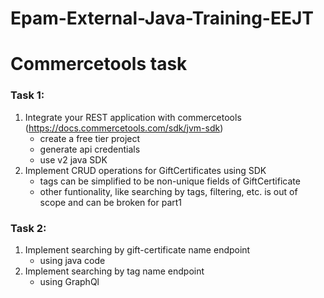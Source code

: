 # Epam-External-Java-Training-EEJT
# Commercetools task


### Task 1:

1. Integrate your REST application with commercetools (https://docs.commercetools.com/sdk/jvm-sdk) 
   - create a free tier project
   - generate api credentials
   - use v2 java SDK
2. Implement CRUD operations for GiftCertificates using SDK
   - tags can be simplified to be non-unique fields of GiftCertificate
   - other funtionality, like searching by tags, filtering, etc. is out of scope and can be broken for part1
   
### Task 2:

1. Implement searching by gift-certificate name endpoint 
   - using java code
2. Implement searching by tag name endpoint
   - using GraphQl 
      
